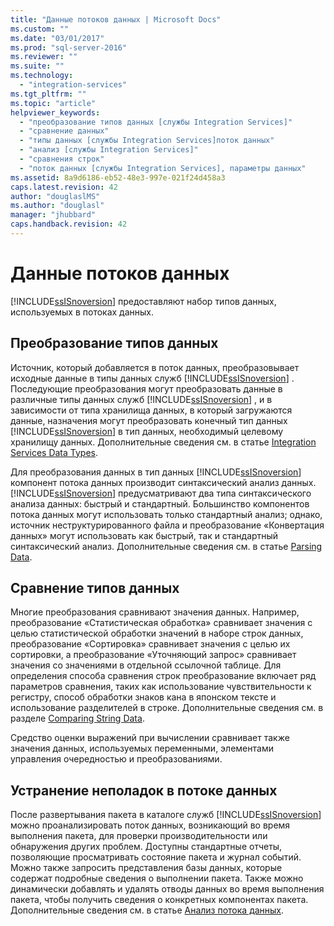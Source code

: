 ```yaml
---
title: "Данные потоков данных | Microsoft Docs"
ms.custom: ""
ms.date: "03/01/2017"
ms.prod: "sql-server-2016"
ms.reviewer: ""
ms.suite: ""
ms.technology: 
  - "integration-services"
ms.tgt_pltfrm: ""
ms.topic: "article"
helpviewer_keywords: 
  - "преобразование типов данных [службы Integration Services]"
  - "сравнение данных"
  - "типы данных [службы Integration Services]поток данных"
  - "анализ [службы Integration Services]"
  - "сравнения строк"
  - "поток данных [службы Integration Services], параметры данных"
ms.assetid: 8a9d6186-eb52-48e3-997e-021f24d458a3
caps.latest.revision: 42
author: "douglaslMS"
ms.author: "douglasl"
manager: "jhubbard"
caps.handback.revision: 42
---
```

# Данные потоков данных
  [!INCLUDE[ssISnoversion](../../includes/ssisnoversion-md.md)] предоставляют набор типов данных, используемых в потоках данных.  
  
## Преобразование типов данных  
 Источник, который добавляется в поток данных, преобразовывает исходные данные в типы данных служб [!INCLUDE[ssISnoversion](../../includes/ssisnoversion-md.md)] . Последующие преобразования могут преобразовать данные в различные типы данных служб [!INCLUDE[ssISnoversion](../../includes/ssisnoversion-md.md)] , и в зависимости от типа хранилища данных, в который загружаются данные, назначения могут преобразовать конечный тип данных [!INCLUDE[ssISnoversion](../../includes/ssisnoversion-md.md)] в тип данных, необходимый целевому хранилищу данных. Дополнительные сведения см. в статье [Integration Services Data Types](../../integration-services/data-flow/integration-services-data-types.md).  
  
 Для преобразования данных в тип данных [!INCLUDE[ssISnoversion](../../includes/ssisnoversion-md.md)] компонент потока данных производит синтаксический анализ данных. [!INCLUDE[ssISnoversion](../../includes/ssisnoversion-md.md)] предусматривают два типа синтаксического анализа данных: быстрый и стандартный. Большинство компонентов потока данных могут использовать только стандартный анализ; однако, источник неструктурированного файла и преобразование «Конвертация данных» могут использовать как быстрый, так и стандартный синтаксический анализ. Дополнительные сведения см. в статье [Parsing Data](../../integration-services/data-flow/parsing-data.md).  
  
## Сравнение типов данных  
 Многие преобразования сравнивают значения данных. Например, преобразование «Статистическая обработка» сравнивает значения с целью статистической обработки значений в наборе строк данных, преобразование «Сортировка» сравнивает значения с целью их сортировки, а преобразование «Уточняющий запрос» сравнивает значения со значениями в отдельной ссылочной таблице. Для определения способа сравнения строк преобразование включает ряд параметров сравнения, таких как использование чувствительности к регистру, способ обработки знаков кана в японском тексте и использование разделителей в строке. Дополнительные сведения см. в разделе [Comparing String Data](../../integration-services/data-flow/comparing-string-data.md).  
  
 Средство оценки выражений при вычислении сравнивает также значения данных, используемых переменными, элементами управления очередностью и преобразованиями.  
  
## Устранение неполадок в потоке данных  
 После развертывания пакета в каталоге служб [!INCLUDE[ssISnoversion](../../includes/ssisnoversion-md.md)] можно проанализировать поток данных, возникающий во время выполнения пакета, для проверки производительности или обнаружения других проблем. Доступны стандартные отчеты, позволяющие просматривать состояние пакета и журнал событий. Можно также запросить представления базы данных, которые содержат подробные сведения о выполнении пакета. Также можно динамически добавлять и удалять отводы данных во время выполнения пакета, чтобы получить сведения о конкретных компонентах пакета. Дополнительные сведения см. в статье [Анализ потока данных](../../integration-services/performance/analysis-of-data-flow.md).  
  
  